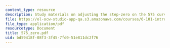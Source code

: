 ```yaml
---
content_type: resource
description: Study materials on adjusting the step-zero on the 575 curve tracer.
file: https://ol-ocw-studio-app-qa.s3.amazonaws.com/courses/6-101-introductory-analog-electronics-laboratory-spring-2007/bd59418f08f33f457fd051e811dc2f76_575_zero.pdf
file_type: application/pdf
resourcetype: Document
title: 575_zero.pdf
uid: bd59418f-08f3-3f45-7fd0-51e811dc2f76
---
```

